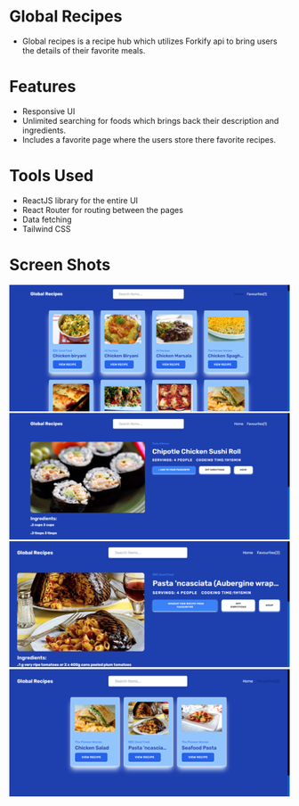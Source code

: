 # Global Recipes

- Global recipes is a recipe hub which utilizes Forkify api to bring users the details of their favorite meals.

# Features

- Responsive UI
- Unlimited searching for foods which brings back their description and ingredients.
- Includes a favorite page where the users store there favorite recipes.

# Tools Used

- ReactJS library for the entire UI
- React Router for routing between the pages
- Data fetching
- Tailwind CSS

# Screen Shots

![](./src/assets/global-recipe-search-results.png)
![](./src/assets/global-recipe-item.png)
![](./src/assets/global-recipe-item-2.png)
![](./src/assets/global-recipe-favorites.png)
